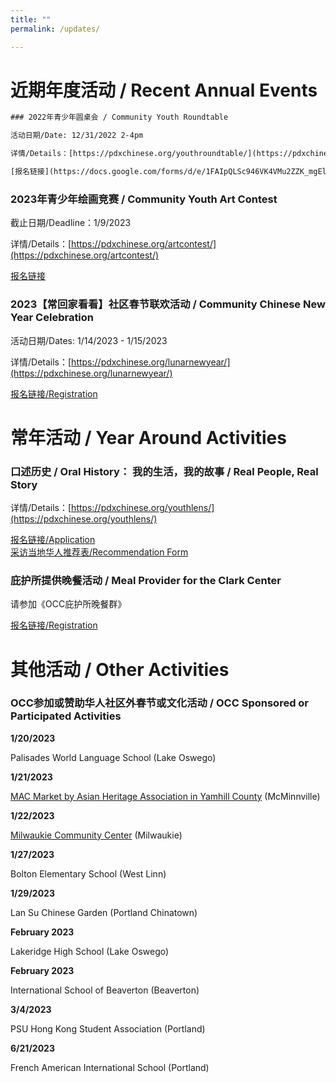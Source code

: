 ```yaml
---
title: ""
permalink: /updates/

---
```


# 近期年度活动 / Recent Annual Events

```diff
### 2022年青少年圆桌会 / Community Youth Roundtable

活动日期/Date: 12/31/2022 2-4pm

详情/Details：[https://pdxchinese.org/youthroundtable/](https://pdxchinese.org/youthroundtable/)

[报名链接](https://docs.google.com/forms/d/e/1FAIpQLSc946VK4VMu2ZZK_mgEl-2QBBaTOLoIwdgKmCw3K9CXkgN2Kg/viewform?usp=sf_link)
```

### 2023年青少年绘画竞赛 / Community Youth Art Contest

截止日期/Deadline：1/9/2023

详情/Details：[https://pdxchinese.org/artcontest/](https://pdxchinese.org/artcontest/)

[报名链接](https://docs.google.com/forms/d/e/1FAIpQLSfmrDrWiKU144aH_rX42MJTeL0JuTmpozwz8D57UKt17yAIRg/viewform?usp=sf_link)

### 2023【常回家看看】社区春节联欢活动 / Community Chinese New Year Celebration

活动日期/Dates: 1/14/2023 - 1/15/2023

详情/Details：[https://pdxchinese.org/lunarnewyear/](https://pdxchinese.org/lunarnewyear/)

[报名链接/Registration](https://docs.google.com/forms/d/e/1FAIpQLSerbP7209LCkipAJUhnEdkvN0S-N-lbFywEG5Jc7MZtjexAlA/viewform?usp=sf_link)

# 常年活动 / Year Around Activities

### 口述历史 / Oral History： 我的生活，我的故事 / Real People, Real Story

详情/Details：[https://pdxchinese.org/youthlens/](https://pdxchinese.org/youthlens/)

[报名链接/Application](https://docs.google.com/forms/d/e/1FAIpQLScK3ahKKd_XjBtZNlOqSQhaRgjLDolodXpg9dIBx3lLu3mbWg/viewform?usp=sf_link)  
[采访当地华人推荐表/Recommendation Form](https://docs.google.com/forms/d/e/1FAIpQLSconI7lF4QMz0Wvl34UQhkkMm9pq6PuIGGvP7Ek3Ie8dzvU9A/viewform?usp=sf_link)  

### 庇护所提供晚餐活动 / Meal Provider for the Clark Center

请参加《OCC庇护所晚餐群》

[报名链接/Registration](https://signup.com/client/invitation2/secure/114701245205736806/false#/invitation)

# 其他活动 / Other Activities

### OCC参加或赞助华人社区外春节或文化活动 / OCC Sponsored or Participated Activities

**1/20/2023**

Palisades World Language School (Lake Oswego)

**1/21/2023**

[MAC Market by Asian Heritage Association in Yamhill County](https://www.eventbrite.com/e/lunar-new-year-celebration-tickets-473476941277) (McMinnville)

**1/22/2023**

[Milwaukie Community Center](https://ncprd.com/wp-content/uploads/2022/12/MCC-Connection_Jan_Feb_2023_Final_singles.pdf) (Milwaukie)

**1/27/2023**

Bolton Elementary School (West Linn)

**1/29/2023**

Lan Su Chinese Garden (Portland Chinatown)

**February 2023**

Lakeridge High School (Lake Oswego)

**February 2023**

International School of Beaverton (Beaverton)

**3/4/2023**

PSU Hong Kong Student Association (Portland)

**6/21/2023**

French American International School (Portland)
